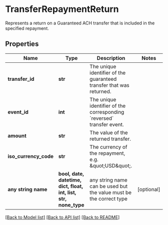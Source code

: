# TransferRepaymentReturn

Represents a return on a Guaranteed ACH transfer that is included in the specified repayment.

## Properties
Name | Type | Description | Notes
------------ | ------------- | ------------- | -------------
**transfer_id** | **str** | The unique identifier of the guaranteed transfer that was returned. | 
**event_id** | **int** | The unique identifier of the corresponding &#x60;reversed&#x60; transfer event. | 
**amount** | **str** | The value of the returned transfer. | 
**iso_currency_code** | **str** | The currency of the repayment, e.g. \&quot;USD\&quot;. | 
**any string name** | **bool, date, datetime, dict, float, int, list, str, none_type** | any string name can be used but the value must be the correct type | [optional]

[[Back to Model list]](../README.md#documentation-for-models) [[Back to API list]](../README.md#documentation-for-api-endpoints) [[Back to README]](../README.md)


